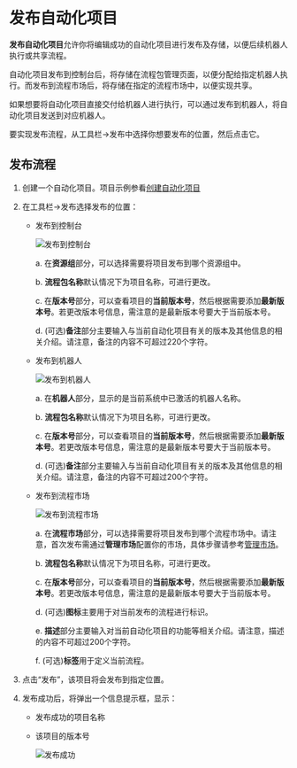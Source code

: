 # 发布自动化项目
**发布自动化项目**允许你将编辑成功的自动化项目进行发布及存储，以便后续机器人执行或共享流程。

自动化项目发布到控制台后，将存储在流程包管理页面，以便分配给指定机器人执行。而发布到流程市场后，将存储在指定的流程市场中，以便实现共享。

如果想要将自动化项目直接交付给机器人进行执行，可以通过发布到机器人，将自动化项目发送到对应机器人。


要实现发布流程，从工具栏->发布中选择你想要发布的位置，然后点击它。

<!-- ![发布项目](https://docimages.blob.core.chinacloudapi.cn/images/Studio/automationProject/publishProject/choosePosition.PNG) -->

## 发布流程
1. 创建一个自动化项目。项目示例参看[创建自动化项目](./CreateProject.md?_v=v2020.4)
2. 在工具栏->发布选择发布的位置：
    * 发布到控制台
    
        ![发布到控制台](https://docimages.blob.core.chinacloudapi.cn/images/Studio/automationProject/publishProject/publishToConsole.PNG)

        a. 在**资源组**部分，可以选择需要将项目发布到哪个资源组中。

        b. **流程包名称**默认情况下为项目名称，可进行更改。

        c. 在**版本号**部分，可以查看项目的**当前版本号**，然后根据需要添加**最新版本号**。若更改版本号信息，需注意的是最新版本号要大于当前版本号。

        d. (可选)**备注**部分主要输入与当前自动化项目有关的版本及其他信息的相关介绍。请注意，备注的内容不可超过220个字符。

    * 发布到机器人
    
        ![发布到机器人](https://docimages.blob.core.chinacloudapi.cn/images/Studio/automationProject/publishProject/publishToRobot.png)

        a. 在**机器人**部分，显示的是当前系统中已激活的机器人名称。

        b. **流程包名称**默认情况下为项目名称，可进行更改。

        c. 在**版本号**部分，可以查看项目的**当前版本号**，然后根据需要添加**最新版本号**。若更改版本号信息，需注意的是最新版本号要大于当前版本号。

        d. (可选)**备注**部分主要输入与当前自动化项目有关的版本及其他信息的相关介绍。请注意，备注的内容不可超过200个字符。

    * 发布到流程市场
    
        ![发布到流程市场](https://docimages.blob.core.chinacloudapi.cn/images/Studio/automationProject/publishProject/publishToFlowmarket.PNG)

        a. 在**流程市场**部分，可以选择需要将项目发布到哪个流程市场中。请注意，首次发布需通过**管理市场**配置你的市场，具体步骤请参考[管理市场](../Market.md?_v=v2020.4)。

        b. **流程包名称**默认情况下为项目名称，可进行更改。
        
        c.  在**版本号**部分，可以查看项目的**当前版本号**，然后根据需要添加**最新版本号**。若更改版本号信息，需注意的是最新版本号要大于当前版本号。
        
        d. (可选)**图标**主要用于对当前发布的流程进行标识。
        
        e. **描述**部分主要输入对当前自动化项目的功能等相关介绍。请注意，描述的内容不可超过200个字符。
        
        f. (可选)**标签**用于定义当前流程。

3. 点击“发布”，该项目将会发布到指定位置。
4. 发布成功后，将弹出一个信息提示框，显示：
    * 发布成功的项目名称
    * 该项目的版本号

        ![发布成功](https://docimages.blob.core.chinacloudapi.cn/images/Studio/automationProject/publishProject/publishSuccess.PNG)
